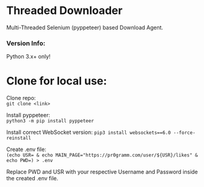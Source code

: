 # Threaded Downloader

Multi-Threaded Selenium (pyppeteer) based Download Agent.

### Version Info:

Python 3.x+ only!

# Clone for local use:

Clone repo:  
`git clone <link>`

Install pyppeteer:  
`python3 -m pip install pyppeteer`  

Install correct WebSocket version:
`pip3 install websockets==6.0 --force-reinstall`

Create .env file:  
`(echo USR= & echo MAIN_PAGE="https://pr0gramm.com/user/${USR}/likes" & echo PWD=) > .env`

Replace PWD and USR with your respective Username and Password inside the created .env file.